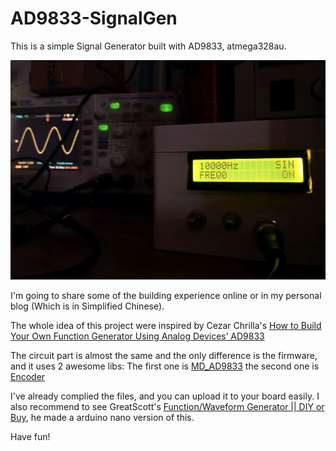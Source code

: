 # AD9833-SignalGen
This is a simple Signal Generator built with AD9833, atmega328au.

![image](https://github.com/Lawrence-Link/AD9833-SignalGen/blob/master/pictures/introduction.jpeg?raw=true)

I'm going to share some of the building experience online or in my personal blog (Which is in Simplified Chinese).

The whole idea of this project were inspired by Cezar Chrilla's [How to Build Your Own Function Generator Using Analog Devices’ AD9833](https://www.allaboutcircuits.com/projects/how-to-DIY-waveform-generator-analog-devices-ad9833-ATmega328p/)

The circuit part is almost the same and the only difference is the firmware, and it uses 2 awesome libs:
The first one is [MD_AD9833](https://github.com/MajicDesigns/MD_AD9833)
the second one is [Encoder](https://www.pjrc.com/teensy/td_libs_Encoder.html)

I've already complied the files, and you can upload it to your board easily.
I also recommend to see GreatScott's [Function/Waveform Generator || DIY or Buy](https://youtu.be/Y1KE8eAC9Bk), he made a arduino nano version of this.

Have fun!
